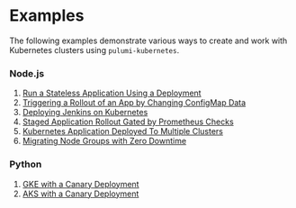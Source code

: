 # Examples

The following examples demonstrate various ways to create and work with
Kubernetes clusters using `pulumi-kubernetes`.

### Node.js

1. [Run a Stateless Application Using a Deployment](https://github.com/pulumi/examples/tree/master/kubernetes-ts-nginx)
1. [Triggering a Rollout of an App by Changing ConfigMap Data](https://github.com/pulumi/examples/tree/master/kubernetes-ts-configmap-rollout)
1. [Deploying Jenkins on Kubernetes](https://github.com/pulumi/examples/tree/master/kubernetes-ts-jenkins)
1. [Staged Application Rollout Gated by Prometheus Checks](https://github.com/pulumi/examples/tree/master/kubernetes-ts-staged-rollout-with-prometheus)
1. [Kubernetes Application Deployed To Multiple Clusters ](https://github.com/pulumi/examples/tree/master/kubernetes-ts-multicloud)
1. [Migrating Node Groups with Zero Downtime](https://www.pulumi.com/docs/reference/tutorials/kubernetes/tutorial-eks-migrate-nodegroups/)

### Python

1. [GKE with a Canary Deployment](https://github.com/pulumi/examples/tree/master/gcp-py-gke)
1. [AKS with a Canary Deployment](https://github.com/pulumi/examples/tree/master/azure-py-aks)

